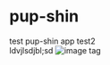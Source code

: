 # pup-shin
test
pup-shin app test2
<br>
ldvjlsdjbl;sd
![image tag](http://3.bp.blogspot.com/-uUdbCLlmKVc/VAH00XQyjBI/AAAAAAAAAFU/3Yu6_w4KLZw/s1600/23904bc852b973bb92f7752340b67c69.jpg)

